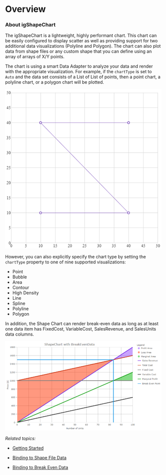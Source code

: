 ﻿<!--
|metadata|
{
    "fileName": "shapechart-overview",
    "controlName": "igShapeChart",
    "tags": ["API", "ShapeChart", "Overview"]
}
|metadata|
-->

# Overview 

### About igShapeChart

The igShapeChart is a lightweight, highly performant chart. This chart can be easily configured to display scatter as well as providing support for two additional data visualizations (Polyline and Polygon). The chart can also plot data from shape files or any custom shape that you can define using an array of arrays of X/Y points.

The chart is using a smart Data Adapter to analyze your data and render with the appropriate visualization. For example, if the `chartType` is set to `Auto` and the data set consists of a List of List of points, then a point chart, a polyline chart, or a polygon chart will be plotted.  

![](images/shapechart_getting_started.png)

However, you can also explicitly specify the chart type by setting the `chartType` property to one of nine supported visualizations: 
- Point
- Bubble
- Area
- Contour
- High Density
- Line
- Spline
- Polyline
- Polygon

In addition, the Shape Chart can render break-even data as long as at least one data item has FixedCost, VariableCost, SalesRevenue, and SalesUnits data columns.  

![](images/shapechart-breakeven-01.png)


*Related topics:* 

- [Getting Started](shapechart-getting-started-with-shapechart.html)

- [Binding to Shape File Data](shapechart-binding-to-shapefile-data.html)

- [Binding to Break Even Data](shapechart-binding-to-break-even-data.html)